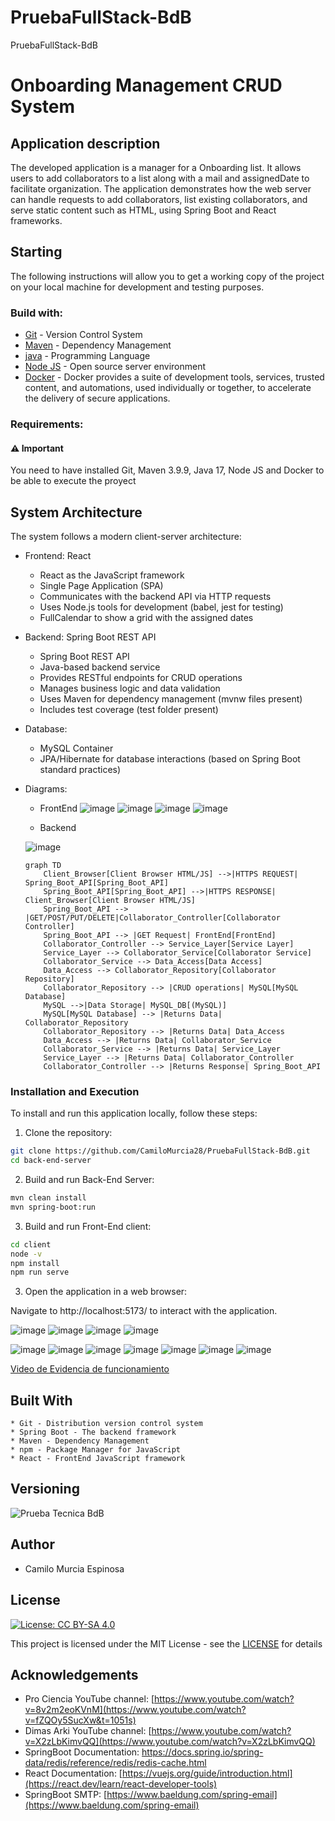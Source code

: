 # PruebaFullStack-BdB
PruebaFullStack-BdB

# Onboarding Management CRUD System

## Application description

The developed application is a manager for a Onboarding list. It allows users to add collaborators to a list along with a mail and assignedDate to facilitate organization. The application demonstrates how the web server can handle requests to add collaborators, list existing collaborators, and serve static content such as HTML, using Spring Boot and React frameworks.

## Starting

The following instructions will allow you to get a working copy of the project on your local machine for development and testing purposes.

### Build with:
    
* [Git](https://git-scm.com) - Version Control System
* [Maven](https://maven.apache.org/download.cgi) -  Dependency Management
* [java](https://www.oracle.com/java/technologies/downloads/#java22) - Programming Language
* [Node JS](https://nodejs.org/en/download/source-code) - Open source server environment
* [Docker](https://www.docker.com) - Docker provides a suite of development tools, services, trusted content, and automations, used individually or together, to accelerate the delivery of secure applications.

### Requirements:

#### ⚠️ Important

You need to have installed Git, Maven 3.9.9, Java 17, Node JS and Docker to be able to execute the proyect


## System Architecture

The system follows a modern client-server architecture:

* Frontend: React

  * React as the JavaScript framework
  * Single Page Application (SPA)
  * Communicates with the backend API via HTTP requests
  * Uses Node.js tools for development (babel, jest for testing)
  * FullCalendar to show a grid with the assigned dates

* Backend: Spring Boot REST API

  * Spring Boot REST API
  * Java-based backend service
  * Provides RESTful endpoints for CRUD operations
  * Manages business logic and data validation
  * Uses Maven for dependency management (mvnw files present)
  * Includes test coverage (test folder present)

* Database:

  * MySQL Container 
  * JPA/Hibernate for database interactions (based on Spring Boot standard practices)
 
* Diagrams:

  * FrontEnd
  ![image](https://github.com/user-attachments/assets/a2f12a7f-5fe2-4f6c-9b6a-7eb631456bc9)
  ![image](https://github.com/user-attachments/assets/c20f49a1-87de-4d6d-8bce-fc4b7c60fc57)
  ![image](https://github.com/user-attachments/assets/d506e44f-0433-4c92-8e7a-288f2127c4fd)
  ![image](https://github.com/user-attachments/assets/081bedce-944a-4596-9c41-a37577fd12f1)

  * Backend
    
  ![image](https://github.com/user-attachments/assets/0d09fc6a-64cf-4bd2-b1dd-b325fda52d10)

  ```mermaid
  graph TD
      Client_Browser[Client Browser HTML/JS] -->|HTTPS REQUEST| Spring_Boot_API[Spring_Boot_API]
      Spring_Boot_API[Spring_Boot_API] -->|HTTPS RESPONSE| Client_Browser[Client Browser HTML/JS]
      Spring_Boot_API --> |GET/POST/PUT/DELETE|Collaborator_Controller[Collaborator Controller]
      Spring_Boot_API --> |GET Request| FrontEnd[FrontEnd]
      Collaborator_Controller --> Service_Layer[Service Layer]
      Service_Layer --> Collaborator_Service[Collaborator Service]
      Collaborator_Service --> Data_Access[Data Access]
      Data_Access --> Collaborator_Repository[Collaborator Repository]
      Collaborator_Repository --> |CRUD operations| MySQL[MySQL Database]
      MySQL -->|Data Storage| MySQL_DB[(MySQL)]
      MySQL[MySQL Database] --> |Returns Data| Collaborator_Repository
      Collaborator_Repository --> |Returns Data| Data_Access
      Data_Access --> |Returns Data| Collaborator_Service
      Collaborator_Service --> |Returns Data| Service_Layer
      Service_Layer --> |Returns Data| Collaborator_Controller
      Collaborator_Controller --> |Returns Response| Spring_Boot_API
  
  ```


### Installation and Execution

To install and run this application locally, follow these steps:

1. Clone the repository:

```bash
git clone https://github.com/CamiloMurcia28/PruebaFullStack-BdB.git
cd back-end-server
```

2. Build and run Back-End Server:

```bash
mvn clean install
mvn spring-boot:run
```

3. Build and run Front-End client:

```bash
cd client
node -v
npm install
npm run serve
```

3. Open the application in a web browser:

Navigate to http://localhost:5173/ to interact with the application.

![image](https://github.com/user-attachments/assets/62b976ed-ae72-49ce-bf2d-2f466e21f817)
![image](https://github.com/user-attachments/assets/f67cd60d-c025-4c15-a4a1-513c700e5f32)
![image](https://github.com/user-attachments/assets/9c747c06-a5dd-471d-b635-3d5a39c09bdc)
![image](https://github.com/user-attachments/assets/6ef998ff-ea08-4b7c-bd44-954d1056fc44)

![image](https://github.com/user-attachments/assets/596c575e-a51f-456a-997e-07f85a487f76)
![image](https://github.com/user-attachments/assets/5c45a81c-4abb-43ac-937a-25aa202f6c4d)
![image](https://github.com/user-attachments/assets/463f4622-74ab-4860-9f9f-6d999249e232)
![image](https://github.com/user-attachments/assets/cd063291-5552-4a15-8269-e221dd8e7d26)
![image](https://github.com/user-attachments/assets/3e8d8e49-b011-4d2e-afb1-cce00b3db6c0)
![image](https://github.com/user-attachments/assets/13348288-04e6-42e0-8b51-8f25188994e2)
![image](https://github.com/user-attachments/assets/98193d85-b0eb-4c09-af08-9ca03599125f)


[Video de Evidencia de funcionamiento](https://www.youtube.com/watch?v=hbIcocddtQQ)

## Built With
    * Git - Distribution version control system
    * Spring Boot - The backend framework
    * Maven - Dependency Management
    * npm - Package Manager for JavaScript
    * React - FrontEnd JavaScript framework

## Versioning

![Prueba Tecnica BdB](https://img.shields.io/badge/Prueba_Tecnica_BdB-v1.0.0-blue)

## Author

- Camilo Murcia Espinosa

## License

[![License: CC BY-SA 4.0](https://licensebuttons.net/l/by-sa/4.0/88x31.png)](https://creativecommons.org/licenses/by-sa/4.0/deed.es)

This project is licensed under the MIT License - see the [LICENSE](LICENSE) for details

## Acknowledgements

- Pro Ciencia YouTube channel: [https://www.youtube.com/watch?v=8v2m2eoKVnM](https://www.youtube.com/watch?v=fZQOy5SucXw&t=1051s)
- Dimas Arki YouTube channel: [https://www.youtube.com/watch?v=X2zLbKimvQQ](https://www.youtube.com/watch?v=X2zLbKimvQQ)
- SpringBoot Documentation: https://docs.spring.io/spring-data/redis/reference/redis/redis-cache.html
- React Documentation: [https://vuejs.org/guide/introduction.html](https://react.dev/learn/react-developer-tools)
- SpringBoot SMTP: [https://www.baeldung.com/spring-email](https://www.baeldung.com/spring-email)




